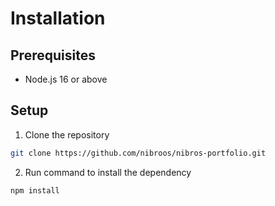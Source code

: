# Installation

## Prerequisites

- Node.js 16 or above

## Setup

1. Clone the repository
``` sh
git clone https://github.com/nibroos/nibros-portfolio.git
```

2. Run command to install the dependency
``` sh
npm install
```

